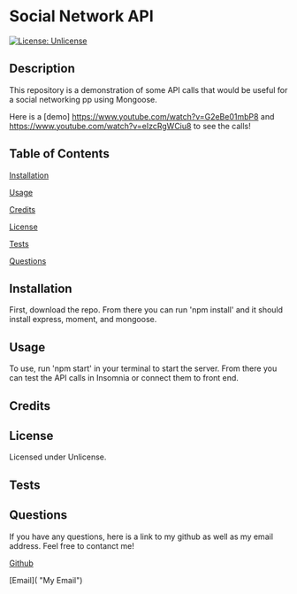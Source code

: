 # Social Network API
[![License: Unlicense](https://img.shields.io/badge/license-Unlicense-blue.svg)](http://unlicense.org/)
## Description
This repository is a demonstration of some API calls that would be useful for a social networking pp using Mongoose.

Here is a [demo] https://www.youtube.com/watch?v=G2eBe01mbP8 and https://www.youtube.com/watch?v=eIzcRgWCiu8 to see the calls! 
## Table of Contents
[Installation](#installation)

[Usage](#usage)

[Credits](#credits)

[License](#license)

[Tests](#tests)

[Questions](#questions)

## Installation
First, download the repo. From there you can run 'npm install' and it should install express, moment, and mongoose.
## Usage
To use, run 'npm start' in your terminal to start the server. From there you can test the API calls in Insomnia or connect them to front end.
## Credits

## License
Licensed under Unlicense.
## Tests

## Questions
If you have any questions, here is a link to my github as well as my email address. Feel free to contanct me!

[Github](https://github.com/aagarc9/social-network-API "My Github")

[Email]( "My Email")